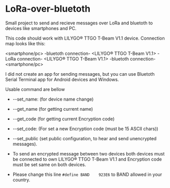 # LoRa-over-bluetoth
Small project to send and recieve messages over LoRa and bluetoth to devices like smartphones and PC.


This code should work with LILYGO® TTGO T-Beam V1.1 device. Connection map looks like this:

<smartphone/pc> -bluetoth connection- <LILYGO® TTGO T-Beam V1.1> -LoRa connection- <LILYGO® TTGO T-Beam V1.1> -bluetoth connection- <smartphone/pc>

I did not create an app for sending messages, but you can use Bluetoth Serial Terminal app for Android devices and Windows.

Usable command are bellow

* --set_name:<YOUR NAME> (for device name change)
* --get_name (for getting current name)
* --get_code (for getting current Encryption code)
* --set_code:<YOUR CODE> (For set a new Encryption code (must be 15 ASCII chars))
* --set_public (set public configuration, to hear and send unencrypted messages).
  
  
* To send an encrypted message between two devices both devices must be connected to own LILYGO® TTGO T-Beam V1.1 and Encryption code must be set same on both devices. 
* Please change this line `#define BAND    923E6` to BAND allowed in your country.
